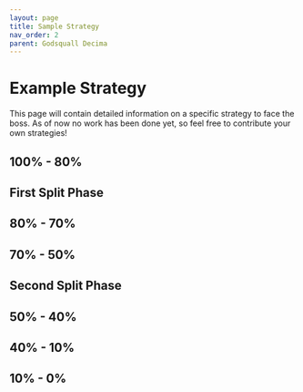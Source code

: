 ```yaml
---
layout: page
title: Sample Strategy
nav_order: 2
parent: Godsquall Decima
---
```


# Example Strategy

This page will contain detailed information on a specific strategy to face the boss. As of now no work has been done yet, so feel free to contribute your own strategies!

## 100% - 80%

## First Split Phase

## 80% - 70%

## 70% - 50%

## Second Split Phase

## 50% - 40%

## 40% - 10%

## 10% - 0%

